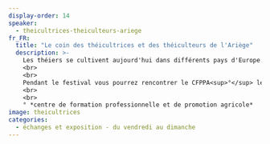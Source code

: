 ```yaml
---
display-order: 14
speaker:
  - theicultrices-theiculteurs-ariege
fr_FR:
  title: "Le coin des théicultrices et des théiculteurs de l'Ariège"
  description: >-
    Les théiers se cultivent aujourd'hui dans différents pays d'Europe. La France a déjà plusieurs lieux de production tels que la Bretagne, le pays Basque, Argelès Gazost, etc. Avec ses zones de montagnes aux fortes hygrométries atmosphériques, sa situation dans le Sud, ses différences de température entre le jour et la nuit, ses différences géologiques, son boisement montagnard, l’Ariège offre des conditions prometteuses pour obtenir un thé de grande qualité. La variété des terroirs apportera une diversité de résultats. Les premiers essais de transformation sont prévus pour le printemps 2023 et les premières commercialisations devraient débuter pendant l'été 2024.
    <br>
    <br>
    Pendant le festival vous pourrez rencontrer le CFPPA<sup>°</sup> le vendredi, et, pendant les trois jours, des représentants de la filière départementale et du terroir du Couserans. Les personnes théicultrices du Couserans cultivent en association de petits producteurs les théiers avec les techniques de l'agroforesterie écologique. Il y aura aussi le représentant du conservatoire de montagne, qui possède 27 cultivars différents et celui de la pépinière de théiers des producteurs d'Ariège. Des plants de théiers de deux ans seront proposés ainsi que le seul livre complet et technique sur la théiculture qui vient d'être édité en 2022 pour celles et ceux d'entre vous qui songeraient à la culture du théier.
    <br>
    <br>
    ° *centre de formation professionnelle et de promotion agricole*
image: theicultrices
categories:
  - échanges et exposition - du vendredi au dimanche
---
```

